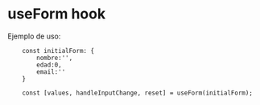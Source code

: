 # useForm hook 


Ejemplo de uso:
```
    const initialForm: {
        nombre:'',
        edad:0,
        email:''
    }

    const [values, handleInputChange, reset] = useForm(initialForm);

```